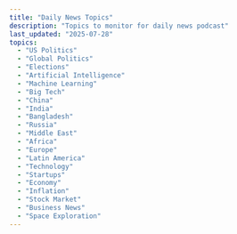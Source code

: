 ```yaml
---
title: "Daily News Topics"
description: "Topics to monitor for daily news podcast"
last_updated: "2025-07-28"
topics:
  - "US Politics"
  - "Global Politics"
  - "Elections"
  - "Artificial Intelligence"
  - "Machine Learning"
  - "Big Tech"
  - "China"
  - "India"
  - "Bangladesh"
  - "Russia"
  - "Middle East"
  - "Africa"
  - "Europe"
  - "Latin America"
  - "Technology"
  - "Startups"
  - "Economy"
  - "Inflation"
  - "Stock Market"
  - "Business News"
  - "Space Exploration"
---
```

